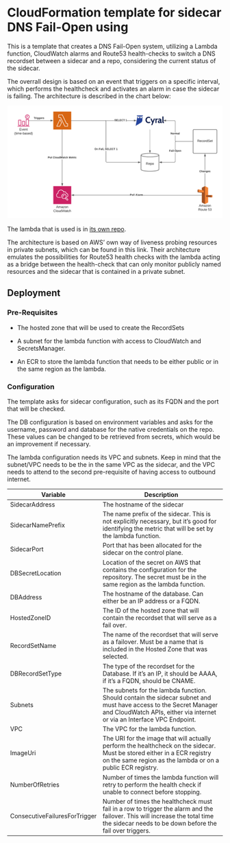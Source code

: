 # CloudFormation template for sidecar DNS Fail-Open using

This is a template that creates a DNS Fail-Open system, utilizing a Lambda function, CloudWatch alarms and Route53 health-checks to
switch a DNS recordset between a sidecar and a repo, considering the current status of the sidecar.

The overrall design is based on an event that triggers on a specific interval, which performs the healthcheck and activates
an alarm in case the sidecar is failing. The architecture is described in the chart below:

![Architectural Chart](./img/chart.png)

The lambda that is used is in [its own repo](https://github.com/cyralinc/health-check-aws).

The architecture is based on AWS’ own way of liveness probing resources in private subnets, which can be found in this link.
Their architecture emulates the possibilities for Route53 health checks with the lambda acting as a bridge between the health-check that can only monitor publicly named resources and the sidecar that is contained in a private subnet.


## Deployment

### Pre-Requisites
- The hosted zone that will be used to create the RecordSets

- A subnet for the lambda function with access to CloudWatch and SecretsManager.

- An ECR to store the lambda function that needs to be either public or in the same region as the lambda.

### Configuration

The template asks for sidecar configuration, such as its FQDN and the port that will be checked.

The DB configuration is based on environment variables and asks for the username, password and database for the native credentials on the repo. These values can be changed to be retrieved from secrets, which would be an improvement if necessary.

The lambda configuration needs its VPC and subnets. Keep in mind that the subnet/VPC needs to be the in the same VPC as the sidecar, and the VPC needs to attend to the second pre-requisite of having access to outbound internet.

| Variable                      | Description                                                                                                                                                                                  |
| ---                           | ---                                                                                                                                                                                          |
| SidecarAddress                | The hostname of the sidecar                                                                                                                                                                  |
| SidecarNamePrefix             | The name prefix of the sidecar. This is not explicitly necessary, but it’s good for identifying the metric that will be set by the lambda function.                                          |
| SidecarPort                   | Port that has been allocated for the sidecar on the control plane.                                                                                                                           |
| DBSecretLocation              | Location of the secret on AWS that contains the configuration for the repository. The secret must be in the same region as the lambda function.                                              |
| DBAddress                     | The hostname of the database. Can either be an IP address or a FQDN.                                                                                                                         |
| HostedZoneID                  | The ID of the hosted zone that will contain the recordset that will serve as a fail over.                                                                                                    |
| RecordSetName                 | The name of the recordset that will serve as a failover. Must be a name that is included in the Hosted Zone that was selected.                                                               |
| DBRecordSetType               | The type of the recordset for the Database. If it’s an IP, it should be AAAA, if it’s a FQDN, should be CNAME.                                                                               |
| Subnets                       | The subnets for the lambda function. Should contain the sidecar subnet and must have access to the Secret Manager and CloudWatch APIs, either via internet or via an Interface VPC Endpoint. |
| VPC                           | The VPC for the lambda function.                                                                                                                                                             |
| ImageUri                      | The URI for the image that will actually perform the healthcheck on the sidecar. Must be stored either in a ECR registry on the same region as the lambda or on a public ECR registry.       |
| NumberOfRetries               | Number of times the lambda function will retry to perform the health check if unable to connect before stopping.                                                                             |
| ConsecutiveFailuresForTrigger | Number of times the healthcheck must fail in a row to trigger the alarm and the failover. This will increase the total time the sidecar needs to be down before the fail over triggers.      |

